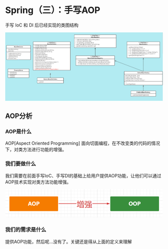 # Spring（三）：手写AOP

手写 IoC 和 DI 后已经实现的类图结构

![Spring（三）：手写AOP_1.png](./pics/Spring（三）：手写AOP_1.png)

## AOP分析
### AOP是什么
AOP[Aspect Oriented Programming] 面向切面编程，在不改变类的代码的情况下，对类方法进行功能的增强。

### 我们要做什么
我们需要在前面手写IoC、手写DI的基础上给用户提供AOP功能，让他们可以通过AOP技术实现对类方法功能增强。

![Spring（三）：手写AOP_2.png](./pics/Spring（三）：手写AOP_2.png)

### 我们的需求是什么
提供AOP功能，然后呢...没有了。关键还是得从上面的定义来理解
